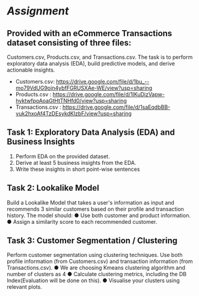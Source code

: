 # _Assignment_
## Provided with an eCommerce Transactions dataset consisting of three files:
Customers.csv, Products.csv, and Transactions.csv. The task is to perform
exploratory data analysis (EDA), build predictive models, and derive actionable insights. 

* Customers.csv: https://drive.google.com/file/d/1bu_--mo79VdUG9oin4ybfFGRUSXAe-WE/view?usp=sharing
* Products.csv : https://drive.google.com/file/d/1IKuDizVapw-hyktwfpoAoaGtHtTNHfd0/view?usp=sharing
* Transactions.csv : https://drive.google.com/file/d/1saEqdbBB-vuk2hxoAf4TzDEsykdKlzbF/view?usp=sharing

## Task 1: Exploratory Data Analysis (EDA) and Business Insights
1. Perform EDA on the provided dataset.
2. Derive at least 5 business insights from the EDA.
3. Write these insights in short point-wise sentences

## Task 2: Lookalike Model
Build a Lookalike Model that takes a user's information as input and recommends 3 similar
customers based on their profile and transaction history. The model should:
● Use both customer and product information.
● Assign a similarity score to each recommended customer.

## Task 3: Customer Segmentation / Clustering
Perform customer segmentation using clustering techniques. Use both profile information
(from Customers.csv) and transaction information (from Transactions.csv).
● We are choosing Kmeans clustering algorithm and  number of clusters as 4
● Calculate clustering metrics, including the DB Index(Evaluation will be done on this).
● Visualise your clusters using relevant plots.
